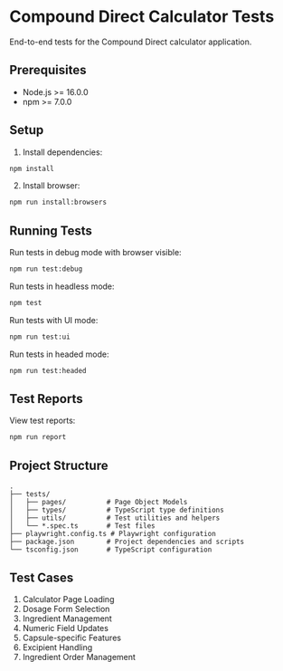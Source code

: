 # Compound Direct Calculator Tests

End-to-end tests for the Compound Direct calculator application.

## Prerequisites

- Node.js >= 16.0.0
- npm >= 7.0.0

## Setup

1. Install dependencies:
```bash
npm install
```

2. Install browser:
```bash
npm run install:browsers
```

## Running Tests

Run tests in debug mode with browser visible:
```bash
npm run test:debug
```

Run tests in headless mode:
```bash
npm test
```

Run tests with UI mode:
```bash
npm run test:ui
```

Run tests in headed mode:
```bash
npm run test:headed
```

## Test Reports

View test reports:
```bash
npm run report
```

## Project Structure

```
.
├── tests/
│   ├── pages/          # Page Object Models
│   ├── types/          # TypeScript type definitions
│   ├── utils/          # Test utilities and helpers
│   └── *.spec.ts       # Test files
├── playwright.config.ts # Playwright configuration
├── package.json        # Project dependencies and scripts
└── tsconfig.json       # TypeScript configuration
```

## Test Cases

1. Calculator Page Loading
2. Dosage Form Selection
3. Ingredient Management
4. Numeric Field Updates
5. Capsule-specific Features
6. Excipient Handling
7. Ingredient Order Management
